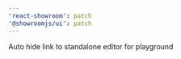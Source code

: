 ```yaml
---
'react-showroom': patch
'@showroomjs/ui': patch
---
```


Auto hide link to standalone editor for playground

